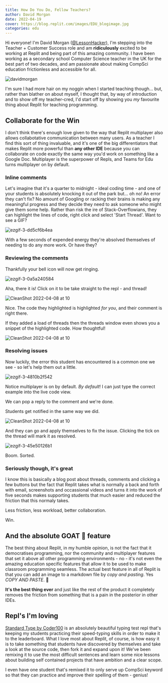 ```yaml
---
title: How Do You Do, Fellow Teachers?
author: David Morgan
date: 2022-04-19
cover: https://blog.replit.com/images/EDU_blogimage.jpg
categories: edu
---
```

Hi everyone! I'm David Morgan ([@LessonHacker](https://twitter.com/LessonHacker)), I'm stepping into the Teacher + Customer Success role and am **ridiculously** excited to be working at Replit and being part of this amazing community. I have been working as a secondary school Computer Science teacher in the UK for the best part of two decades, and am passionate about making CompSci education frictionless and accessible for all.

![davidmorgan](https://blog.replit.com/images/helloTeachers/davidmorgan.jpg)

I'm sure I had more hair on my noggin when I started teaching though… but, rather than blather on about myself, I thought that, by way of introduction and to show off my teacher-cred, I'd start off by showing you *my* favourite thing about Replit for teaching programming.

## Collaborate for the Win
I don't think there's enough love given to the way that Replit multiplayer also allows collabotative communication between many users. As a teacher I find this sort of thing invaluable, and it's one of the big differentiators that makes Replit more powerful than **any other IDE** because you can collaborate on code exactly the same way you'd work on something like a Google Doc. Multiplayer is the superpower of Repls, and Teams for Edu turns multiplayer on by default.

### Inline comments
Let's imagine that it's a quarter to midnight - ideal coding time - and one of your students is absolutely knocking it out of the park but… oh no! An error they can't fix? No amount of Googling or racking their brains is making any meaningful progress and they decide they need to ask someone who might give them some help. Rather than risk the ire of Stack-Overflowians, they can highlight the lines of code, right click and select 'Start Thread'. Want to see a GIF?

![ezgif-3-dd5cf6b4ea](https://blog.replit.com/images/helloTeachers/ezgif-3-dd5cf6b4ea.gif)

With a few seconds of expended energy they're absolved themselves of needing to do any more work. Or have they?

### Reviewing the comments

Thankfully your bell icon will now get ringing.

![ezgif-3-0a5a240584](https://blog.replit.com/images/helloTeachers/ezgif-3-0a5a240584.gif)

Aha, there it is! Click on it to be take straight to the repl - and thread!

![CleanShot 2022-04-08 at 10](https://blog.replit.com/images/helloTeachers/2022-04-08-1.png)

Nice. The code they highlighted is  highlighted *for you*, and their comment is right there. 

If they added a load of threads then the threads window even shows you a snippet of the highlighted code. How thoughtful!

![CleanShot 2022-04-08 at 10](https://blog.replit.com/images/helloTeachers/2022-04-08-1.png)

### Resolving issues

Now luckily, the error this student has encountered is a common one we see - so let's help them out a little.

![ezgif-3-4810b2f542](https://blog.replit.com/images/helloTeachers/ezgif-3-4810b2f542.gif)

Notice multiplayer is on by default. *By default*! I can just type the correct example into the live code view.

We can pop a reply to the comment and we're done.

Students get notified in the same way we did. 

![CleanShot 2022-04-08 at 10](https://blog.replit.com/images/helloTeachers/2022-04-08-3.png)

And they can go and apply themselves to fix the issue. Clicking the tick on the thread will mark it as resolved.

![ezgif-3-45e50126b1](https://blog.replit.com/images/helloTeachers/ezgif-3-45e50126b1.gif)

Boom. Sorted.

### Seriously though, it's great

I know this is basically a blog post about threads, comments and clicking a few buttons but the fact that Replit takes what is normally a back and forth with email, screenshots and occassional videos and turns it into the work of five seconds makes supporting students that much easier and reduced the friction that this normaly takes.

Less friction, less workload, better collaboration.


Win.


## And the absolute GOAT 🐐 feature
The best thing about Replit, in my humble opinion, is not the fact that it democratises programming, nor the community and multiplayer features that set it above all other programming environments - no - it's not even the amazing education specific features that allow it to be used to make classroom programming seamless. The actual best feature in all of Replit is that you can add an image to a markdown file by *copy and pasting*.  Yes *COPY AND PASTE*. 🎉  

**It's the best thing ever** and just like the rest of the product it completely removes the friction from something that is a pain in the posterior in other IDEs.

## Repl's I'm loving
[Standard Type by Coder100](https://replit.com/@Coder100/made-with-replit-standard-type?v=1) is an absolutely beautiful typing test repl that's keeping my students practicing their speed-typing skills in order to make it to the leaderboard. What I love most about Replit, of course, is how easy it is to take something that students have discovered by themselves and take a look at the source code, then fork it and expand upon it! We've been remixing it to use the most difficult sentences and learn some nice lessons about building self contained projects that have ambition and a clear scope.

I even have one student that's remixed it to only serve up CompSci keyword so that they can practice and improve their spelling of them - genius!